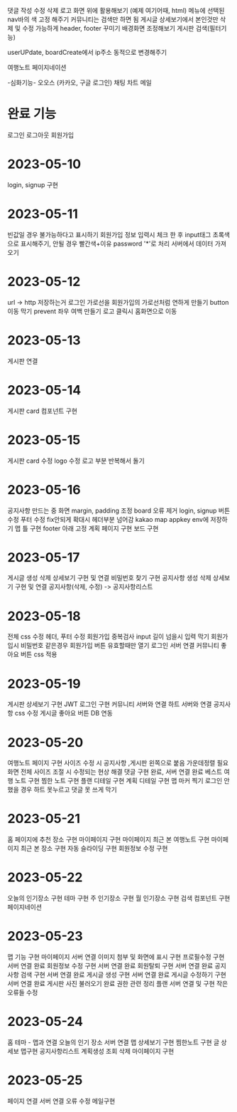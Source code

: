 댓글 작성 수정 삭제
로고 화면 위에 활용해보기 (예제 여기어때, html)
메뉴에 선택된 nav바의 색 고정 해주기
커뮤니티는 검색만 하면 됨
게시글 상세보기에서 본인것만 삭제 및 수정 가능하게
header, footer 꾸미기
배경화면 조정해보기
게시판 검색(필터기능)

userUPdate, boardCreate에서 ip주소 동적으로 변경해주기

여행노트 페이지네이션

-심화기능-
오오스 (카카오, 구글 로그인)
채팅
차트
메일

# 완료 기능

로그인
로그아웃
회원가입

# 2023-05-10

login, signup 구현

# 2023-05-11

빈값일 경우 불가능하다고 표시하기
회원가입 정보 입력시 체크 한 후 input태그 초록색으로 표시해주기, 안될 경우 빨간색+이유
password '\*'로 처리
서버에서 데이터 가져오기

# 2023-05-12

url -> http 저장하는거
로그인 가로선을 회원가입의 가로선처럼 연하게 만들기
button 이동 막기 prevent
좌우 여백 만들기
로고 클릭시 홈화면으로 이동

# 2023-05-13

게시판 연결

# 2023-05-14

게시판 card 컴포넌트 구현

# 2023-05-15

게시판 card 수정
logo 수정
로고 부분 반복해서 돌기

# 2023-05-16

공지사항 만드는 중
화면 margin, padding 조정
board 오류 제거
login, signup 버튼 수정
푸터 수정 fix안되게
확대시 헤더부분 넘어감
kakao map appkey env에 저장하기
맵 틀 구현
footer 아래 고정
계획 페이지 구현
보드 구현

# 2023-05-17

게시글 생성 삭제 상세보기 구현 및 연결
비밀번호 찾기 구현
공지사항 생성 삭제 상세보기 구현 및 연결
공지사항(삭제, 수정) -> 공지사항리스트

# 2023-05-18

전체 css 수정
헤더, 푸터 수정
회원가입 중복검사
input 길이 넘을시 입력 막기
회원가입시 비밀번호 같은경우
회원가입 버튼 유효할때만 열기
로그인 서버 연결
커뮤니티 좋아요 버튼 css 적용

# 2023-05-19

게시판 상세보기 구현
JWT 로그인 구현
커뮤니티 서버와 연결
하트 서버와 연결
공지사항 css 수정
게시글 좋아요 버튼 DB 연동

# 2023-05-20

여행노트 페이지 구현
사이즈 수정 시 공지사항 ,게시판 왼쪽으로 붙음 가운데정렬 필요
화면 전체 사이즈 조절 시 수정되는 현상 해결
댓글 구현 완료, 서버 연결 완료
베스트 여행 노트 구현
찜한 노트 구현
플랜 디테일 구현
계획 디테일 구현
맵 마커 찍기
로그인 안했을 경우 하트 못누르고 댓글 못 쓰게 막기

# 2023-05-21

홈 페이지에 추천 장소 구현
마이페이지 구현
마이페이지 최근 본 여행노트 구현
마이페이지 최근 본 장소 구현
자동 슬라이딩 구현
회원정보 수정 구현

# 2023-05-22

오늘의 인기장소 구현
테마 구현
주 인기장소 구현
월 인기장소 구현
검색 컴포넌트 구현
페이지네이션

# 2023-05-23

맵 기능 구현
마이페이지 서버 연결
이미지 첨부 및 화면에 표시 구현
프로필수정 구현 서버 연결 완료
회원정보 수정 구현 서버 연결 완료
회원탈퇴 구현 서버 연결 완료
공지사항 검색 구현 서버 연결 완료
게시글 생성 구현 서버 연결 완료
게시글 수정하기 구현 서버 연결 완료
게시판 사진 불러오기 완료
권한 관련 정리
플랜 서버 연결 및 구현
작은 오류들 수정

# 2023-05-24

홈 테마 - 맵과 연결
오늘의 인기 장소 서버 연결
맵 상세보기 구현
찜한노트 구현
글 상세보
맵구현
공지사항리스트
계획생성 조회 삭제
마이페이지 구현

# 2023-05-25

페이지 연결
서버 연결
오류 수정
메일구현
